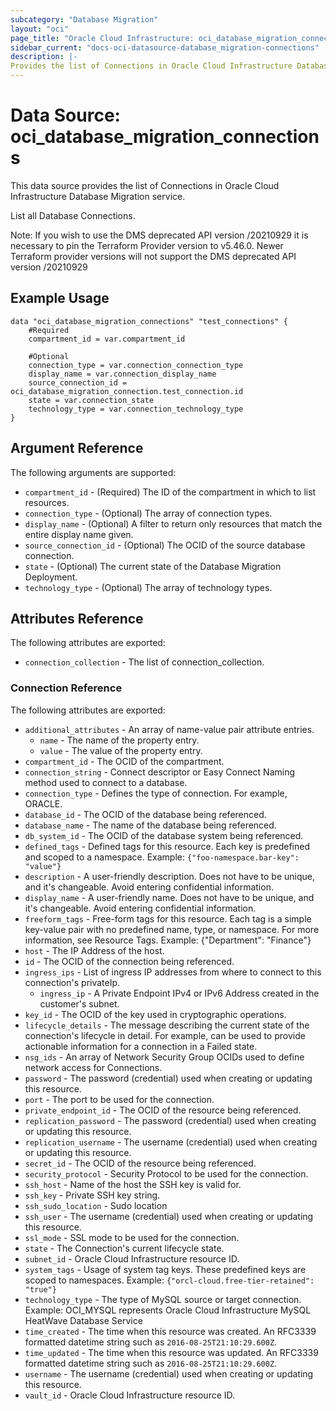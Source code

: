```yaml
---
subcategory: "Database Migration"
layout: "oci"
page_title: "Oracle Cloud Infrastructure: oci_database_migration_connections"
sidebar_current: "docs-oci-datasource-database_migration-connections"
description: |-
Provides the list of Connections in Oracle Cloud Infrastructure Database Migration service
---
```


# Data Source: oci_database_migration_connections
This data source provides the list of Connections in Oracle Cloud Infrastructure Database Migration service.

List all Database Connections.

Note: If you wish to use the DMS deprecated API version /20210929 it is necessary to pin the Terraform Provider version to v5.46.0. Newer Terraform provider versions will not support the DMS deprecated API version /20210929

## Example Usage

```hcl
data "oci_database_migration_connections" "test_connections" {
	#Required
	compartment_id = var.compartment_id

	#Optional
	connection_type = var.connection_connection_type
	display_name = var.connection_display_name
	source_connection_id = oci_database_migration_connection.test_connection.id
	state = var.connection_state
	technology_type = var.connection_technology_type
}
```

## Argument Reference

The following arguments are supported:

* `compartment_id` - (Required) The ID of the compartment in which to list resources.
* `connection_type` - (Optional) The array of connection types.
* `display_name` - (Optional) A filter to return only resources that match the entire display name given.
* `source_connection_id` - (Optional) The OCID of the source database connection.
* `state` - (Optional) The current state of the Database Migration Deployment.
* `technology_type` - (Optional) The array of technology types.


## Attributes Reference

The following attributes are exported:

* `connection_collection` - The list of connection_collection.

### Connection Reference

The following attributes are exported:

* `additional_attributes` - An array of name-value pair attribute entries.
  * `name` - The name of the property entry.
  * `value` - The value of the property entry.
* `compartment_id` - The OCID of the compartment.
* `connection_string` - Connect descriptor or Easy Connect Naming method used to connect to a database.
* `connection_type` - Defines the type of connection. For example, ORACLE.
* `database_id` - The OCID of the database being referenced.
* `database_name` - The name of the database being referenced.
* `db_system_id` - The OCID of the database system being referenced.
* `defined_tags` - Defined tags for this resource. Each key is predefined and scoped to a namespace. Example: `{"foo-namespace.bar-key": "value"}`
* `description` - A user-friendly description. Does not have to be unique, and it's changeable.  Avoid entering confidential information.
* `display_name` - A user-friendly name. Does not have to be unique, and it's changeable.  Avoid entering confidential information.
* `freeform_tags` - Free-form tags for this resource. Each tag is a simple key-value pair with no predefined name, type, or namespace.  For more information, see Resource Tags. Example: {"Department": "Finance"}
* `host` - The IP Address of the host.
* `id` - The OCID of the connection being referenced.
* `ingress_ips` - List of ingress IP addresses from where to connect to this connection's privateIp.
  * `ingress_ip` - A Private Endpoint IPv4 or IPv6 Address created in the customer's subnet.
* `key_id` - The OCID of the key used in cryptographic operations.
* `lifecycle_details` - The message describing the current state of the connection's lifecycle in detail. For example, can be used to provide actionable information for a connection in a Failed state.
* `nsg_ids` - An array of Network Security Group OCIDs used to define network access for Connections.
* `password` - The password (credential) used when creating or updating this resource.
* `port` - The port to be used for the connection.
* `private_endpoint_id` - The OCID of the resource being referenced.
* `replication_password` - The password (credential) used when creating or updating this resource.
* `replication_username` - The username (credential) used when creating or updating this resource.
* `secret_id` - The OCID of the resource being referenced.
* `security_protocol` - Security Protocol to be used for the connection.
* `ssh_host` - Name of the host the SSH key is valid for.
* `ssh_key` - Private SSH key string.
* `ssh_sudo_location` - Sudo location
* `ssh_user` - The username (credential) used when creating or updating this resource.
* `ssl_mode` - SSL mode to be used for the connection.
* `state` - The Connection's current lifecycle state.
* `subnet_id` - Oracle Cloud Infrastructure resource ID.
* `system_tags` - Usage of system tag keys. These predefined keys are scoped to namespaces. Example: `{"orcl-cloud.free-tier-retained": "true"}`
* `technology_type` - The type of MySQL source or target connection. Example: OCI_MYSQL represents Oracle Cloud Infrastructure MySQL HeatWave Database Service
* `time_created` - The time when this resource was created. An RFC3339 formatted datetime string such as `2016-08-25T21:10:29.600Z`.
* `time_updated` - The time when this resource was updated. An RFC3339 formatted datetime string such as `2016-08-25T21:10:29.600Z`.
* `username` - The username (credential) used when creating or updating this resource.
* `vault_id` - Oracle Cloud Infrastructure resource ID.
